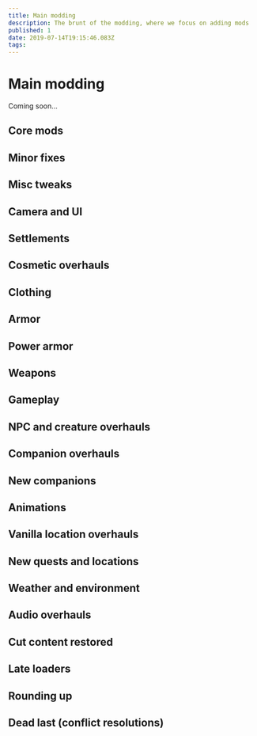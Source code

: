 ```yaml
---
title: Main modding
description: The brunt of the modding, where we focus on adding mods
published: 1
date: 2019-07-14T19:15:46.083Z
tags: 
---
```


# Main modding

Coming soon...

## Core mods

## Minor fixes

## Misc tweaks

## Camera and UI

## Settlements

## Cosmetic overhauls

## Clothing

## Armor

## Power armor

## Weapons

## Gameplay

## NPC and creature overhauls

## Companion overhauls

## New companions

## Animations

## Vanilla location overhauls

## New quests and locations

## Weather and environment

## Audio overhauls

## Cut content restored

## Late loaders

## Rounding up

## Dead last (conflict resolutions)